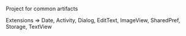 Project for common artifacts


Extensions => Date, Activity, Dialog, EditText, ImageView, SharedPref, Storage, TextView
